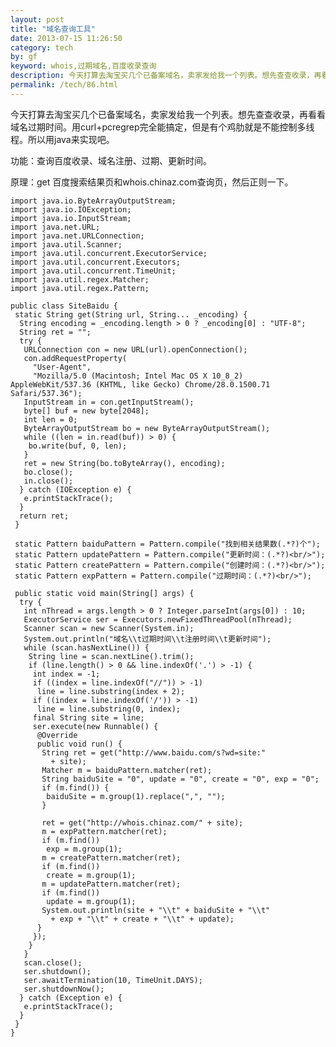 ```yaml
---
layout: post
title: "域名查询工具"
date: 2013-07-15 11:26:50
category: tech
by: gf
keyword: whois,过期域名,百度收录查询
description: 今天打算去淘宝买几个已备案域名，卖家发给我一个列表。想先查查收录，再看看域名过期时间。用curl+pcregrep完全能搞定，但是有个鸡肋就是不能控制多线程。所以用java来实现吧。
permalink: /tech/86.html
---
```

今天打算去淘宝买几个已备案域名，卖家发给我一个列表。想先查查收录，再看看域名过期时间。用curl+pcregrep完全能搞定，但是有个鸡肋就是不能控制多线程。所以用java来实现吧。

功能：查询百度收录、域名注册、过期、更新时间。

原理：get 百度搜索结果页和whois.chinaz.com查询页，然后正则一下。

    import java.io.ByteArrayOutputStream;
    import java.io.IOException;
    import java.io.InputStream;
    import java.net.URL;
    import java.net.URLConnection;
    import java.util.Scanner;
    import java.util.concurrent.ExecutorService;
    import java.util.concurrent.Executors;
    import java.util.concurrent.TimeUnit;
    import java.util.regex.Matcher;
    import java.util.regex.Pattern;
    
    public class SiteBaidu {
     static String get(String url, String... _encoding) {
      String encoding = _encoding.length > 0 ? _encoding[0] : "UTF-8";
      String ret = "";
      try {
       URLConnection con = new URL(url).openConnection();
       con.addRequestProperty(
         "User-Agent",
         "Mozilla/5.0 (Macintosh; Intel Mac OS X 10_8_2) AppleWebKit/537.36 (KHTML, like Gecko) Chrome/28.0.1500.71 Safari/537.36");
       InputStream in = con.getInputStream();
       byte[] buf = new byte[2048];
       int len = 0;
       ByteArrayOutputStream bo = new ByteArrayOutputStream();
       while ((len = in.read(buf)) > 0) {
        bo.write(buf, 0, len);
       }
       ret = new String(bo.toByteArray(), encoding);
       bo.close();
       in.close();
      } catch (IOException e) {
       e.printStackTrace();
      }
      return ret;
     }
    
     static Pattern baiduPattern = Pattern.compile("找到相关结果数(.*?)个");
     static Pattern updatePattern = Pattern.compile("更新时间：(.*?)<br/>");
     static Pattern createPattern = Pattern.compile("创建时间：(.*?)<br/>");
     static Pattern expPattern = Pattern.compile("过期时间：(.*?)<br/>");
    
     public static void main(String[] args) {
      try {
       int nThread = args.length > 0 ? Integer.parseInt(args[0]) : 10;
       ExecutorService ser = Executors.newFixedThreadPool(nThread);
       Scanner scan = new Scanner(System.in);
       System.out.println("域名\\t过期时间\\t注册时间\\t更新时间");
       while (scan.hasNextLine()) {
        String line = scan.nextLine().trim();
        if (line.length() > 0 && line.indexOf('.') > -1) {
         int index = -1;
         if ((index = line.indexOf("//")) > -1)
          line = line.substring(index + 2);
         if ((index = line.indexOf('/')) > -1)
          line = line.substring(0, index);
         final String site = line;
         ser.execute(new Runnable() {
          @Override
          public void run() {
           String ret = get("http://www.baidu.com/s?wd=site:"
             + site);
           Matcher m = baiduPattern.matcher(ret);
           String baiduSite = "0", update = "0", create = "0", exp = "0";
           if (m.find()) {
            baiduSite = m.group(1).replace(",", "");
           }
    
           ret = get("http://whois.chinaz.com/" + site);
           m = expPattern.matcher(ret);
           if (m.find())
            exp = m.group(1);
           m = createPattern.matcher(ret);
           if (m.find())
            create = m.group(1);
           m = updatePattern.matcher(ret);
           if (m.find())
            update = m.group(1);
           System.out.println(site + "\\t" + baiduSite + "\\t"
             + exp + "\\t" + create + "\\t" + update);
          }
         });
        }
       }
       scan.close();
       ser.shutdown();
       ser.awaitTermination(10, TimeUnit.DAYS);
       ser.shutdownNow();
      } catch (Exception e) {
       e.printStackTrace();
      }
     }
    }